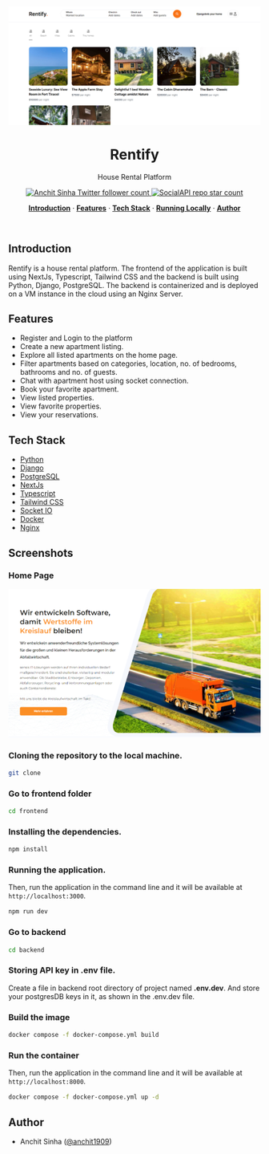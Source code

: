 <img alt="Rentify - house rental platform" src="/frontend/public/1.png">

<h1 align="center">Rentify</h1>

<p align="center">
    House Rental Platform
</p>

<p align="center">
  <a href="https://twitter.com/anchit1909" target="_blank">
    <img src="https://img.shields.io/twitter/follow/anchit1909?style=flat&label=anchit1909&logo=twitter&color=0bf&logoColor=fff" alt="Anchit Sinha Twitter follower count" />
  </a>
  <a href="https://github.com/Anchit1909/rentify-house-rental-django-nextjs" target="_blank">
    <img src="https://img.shields.io/github/stars/Anchit1909/rentify-house-rental-django-nextjs?label=Anchit1909%2FRentify" alt="SocialAPI repo star count" />
  </a>
</p>

<p align="center">
  <a href="#introduction"><strong>Introduction</strong></a> ·
  <a href="#features"><strong>Features</strong></a> ·
  <a href="#tech-stack"><strong>Tech Stack</strong></a> ·
  <a href="#running-locally"><strong>Running Locally</strong></a> ·
  <a href="#author"><strong>Author</strong></a>
</p>
<br/>

## Introduction

Rentify is a house rental platform. The frontend of the application is built using NextJs, Typescript, Tailwind CSS and the backend is built using Python, Django, PostgreSQL. The backend is containerized and is deployed on a VM instance in the cloud using an Nginx Server.

## Features

- Register and Login to the platform
- Create a new apartment listing.
- Explore all listed apartments on the home page.
- Filter apartments based on categories, location, no. of bedrooms, bathrooms and no. of guests.
- Chat with apartment host using socket connection.
- Book your favorite apartment.
- View listed properties.
- View favorite properties.
- View your reservations.

## Tech Stack

- [Python](https://www.python.org/)
- [Django](https://www.djangoproject.com/)
- [PostgreSQL](https://www.postgresql.org/)
- [NextJs](https://nextjs.org/)
- [Typescript](https://www.typescriptlang.org/)
- [Tailwind CSS](https://tailwindcss.com/)
- [Socket IO](https://socket.io/)
- [Docker](https://www.docker.com/)
- [Nginx](https://nginx.org/en/)

## Screenshots

### Home Page

<img alt="Home Page" src="/frontend/public/home.png">

### Cloning the repository to the local machine.

```bash
git clone
```

### Go to frontend folder

```bash
cd frontend
```

### Installing the dependencies.

```bash
npm install
```

### Running the application.

Then, run the application in the command line and it will be available at `http://localhost:3000`.

```bash
npm run dev
```

### Go to backend

```bash
cd backend
```

### Storing API key in .env file.

Create a file in backend root directory of project named **.env.dev**. And store your postgresDB keys in it, as shown in the .env.dev file.

### Build the image

```bash
docker compose -f docker-compose.yml build
```

### Run the container

Then, run the application in the command line and it will be available at `http://localhost:8000`.

```bash
docker compose -f docker-compose.yml up -d
```

## Author

- Anchit Sinha ([@anchit1909](https://twitter.com/anchit1909))

